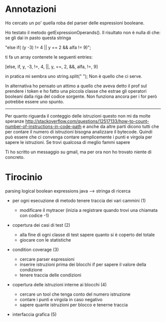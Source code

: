 Annotazioni
=========
Ho cercato un po' quella roba del parser delle espressioni booleane. 


Ho testato il metodo getExpressionOperands().
Il risultato non è nulla di che:
se gli dai in pasto questa stringa

"else if( (y -3) != 4 || y == 2 && alfa != 9)";

ti fa un array contenete le seguenti entries:

[else, if, y, -3, !=, 4, ||, y, ==, 2, &&, alfa, !=, 9]

in pratica mi sembra uno string.split(" ");
Non è quello che ci serve.



In alternativa ho pensato un attimo a quello che aveva detto il prof sul prendere i token e ho fatto una piccola classe che estrae gli operatori booleani dalla riga del codice sorgente.
Non funziona ancora per i for però potrebbe essere uno spunto. 

------------------

Per quanto riguarda il conteggio delle istruzioni questo non mi da molte speranze
http://stackoverflow.com/questions/12517133/how-to-count-number-of-instructions-in-code-path
e anche da altre parti dicono tutti che per contare il numero di istruzioni bisogna analizzare il bytecode.
Quindi può essere che ci convenga contare semplicemente i punti e virgola per sapere le istruzioni. Se trovi qualcosa di meglio fammi sapere

Ti ho scritto un messaggio su gmail, ma per ora non ho trovato niente di concreto.

Tirocinio
=========

parsing logical boolean expressions java --> stringa di ricerca


- per ogni esecuzione di metodo tenere traccia dei vari cammini (1)
	- modificare il mytracer (inizia a registrare quando trovi una chiamata con codice -1)

- copertura dei casi di test (2)
	- alla fine di ogni classe di test sapere quanto si è coperto del totale
	- giocare con le statistiche

- condition coverage (3)
	- cercare parser espressioni
	- inserire istruzioni prima dei blocchi if per sapere il valore della condizione
	- tenere traccia delle condizioni

- copertura delle istruzioni interne ai blocchi (4)
	- cercare un tool che tenga conto del numero istruzione
	- contare i punti e virgola in caso negativo
	- sapere quante istruzioni per blocco e tenerne traccia

- interfaccia grafica (5)



